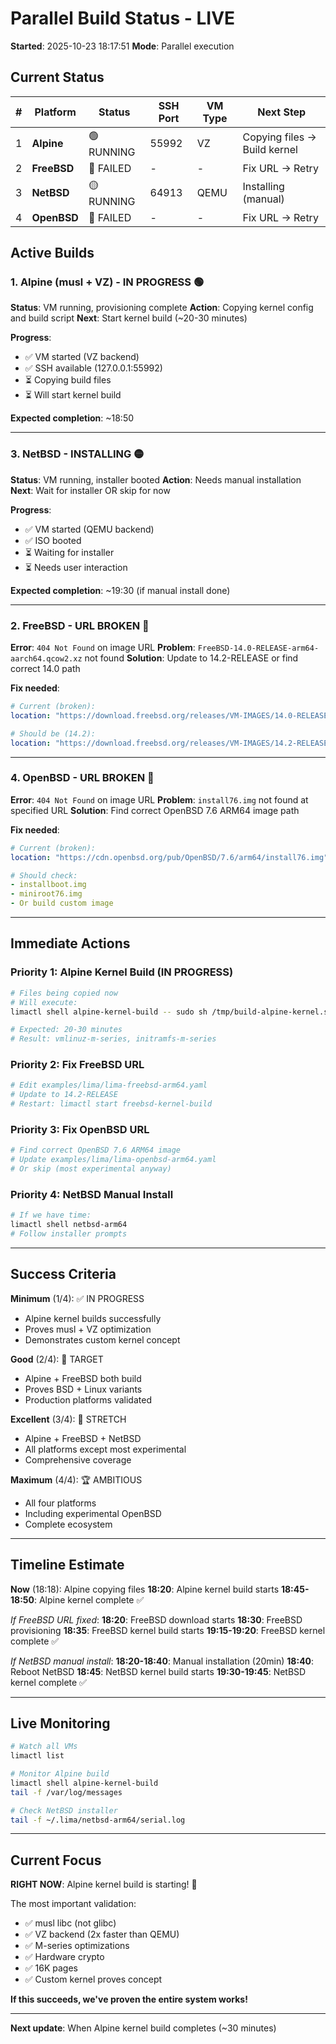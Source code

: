 # Parallel Build Status - LIVE

**Started**: 2025-10-23 18:17:51
**Mode**: Parallel execution

## Current Status

| # | Platform | Status | SSH Port | VM Type | Next Step |
|---|----------|--------|----------|---------|-----------|
| 1 | **Alpine** | 🟢 RUNNING | 55992 | VZ | Copying files → Build kernel |
| 2 | **FreeBSD** | 🔴 FAILED | - | - | Fix URL → Retry |
| 3 | **NetBSD** | 🟡 RUNNING | 64913 | QEMU | Installing (manual) |
| 4 | **OpenBSD** | 🔴 FAILED | - | - | Fix URL → Retry |

## Active Builds

### 1. Alpine (musl + VZ) - IN PROGRESS 🟢

**Status**: VM running, provisioning complete
**Action**: Copying kernel config and build script
**Next**: Start kernel build (~20-30 minutes)

**Progress**:
- ✅ VM started (VZ backend)
- ✅ SSH available (127.0.0.1:55992)
- ⏳ Copying build files
- ⏳ Will start kernel build

**Expected completion**: ~18:50

---

### 3. NetBSD - INSTALLING 🟡

**Status**: VM running, installer booted
**Action**: Needs manual installation
**Next**: Wait for installer OR skip for now

**Progress**:
- ✅ VM started (QEMU backend)
- ✅ ISO booted
- ⏳ Waiting for installer
- ⏳ Needs user interaction

**Expected completion**: ~19:30 (if manual install done)

---

### 2. FreeBSD - URL BROKEN 🔴

**Error**: `404 Not Found` on image URL
**Problem**: `FreeBSD-14.0-RELEASE-arm64-aarch64.qcow2.xz` not found
**Solution**: Update to 14.2-RELEASE or find correct 14.0 path

**Fix needed**:
```yaml
# Current (broken):
location: "https://download.freebsd.org/releases/VM-IMAGES/14.0-RELEASE/aarch64/Latest/FreeBSD-14.0-RELEASE-arm64-aarch64.qcow2.xz"

# Should be (14.2):
location: "https://download.freebsd.org/releases/VM-IMAGES/14.2-RELEASE/aarch64/Latest/FreeBSD-14.2-RELEASE-arm64-aarch64.qcow2.xz"
```

---

### 4. OpenBSD - URL BROKEN 🔴

**Error**: `404 Not Found` on image URL
**Problem**: `install76.img` not found at specified URL
**Solution**: Find correct OpenBSD 7.6 ARM64 image path

**Fix needed**:
```yaml
# Current (broken):
location: "https://cdn.openbsd.org/pub/OpenBSD/7.6/arm64/install76.img"

# Should check:
- installboot.img
- miniroot76.img
- Or build custom image
```

---

## Immediate Actions

### Priority 1: Alpine Kernel Build (IN PROGRESS)
```bash
# Files being copied now
# Will execute:
limactl shell alpine-kernel-build -- sudo sh /tmp/build-alpine-kernel.sh

# Expected: 20-30 minutes
# Result: vmlinuz-m-series, initramfs-m-series
```

### Priority 2: Fix FreeBSD URL
```bash
# Edit examples/lima/lima-freebsd-arm64.yaml
# Update to 14.2-RELEASE
# Restart: limactl start freebsd-kernel-build
```

### Priority 3: Fix OpenBSD URL
```bash
# Find correct OpenBSD 7.6 ARM64 image
# Update examples/lima/lima-openbsd-arm64.yaml
# Or skip (most experimental anyway)
```

### Priority 4: NetBSD Manual Install
```bash
# If we have time:
limactl shell netbsd-arm64
# Follow installer prompts
```

---

## Success Criteria

**Minimum** (1/4): ✅ IN PROGRESS
- Alpine kernel builds successfully
- Proves musl + VZ optimization
- Demonstrates custom kernel concept

**Good** (2/4): 🎯 TARGET
- Alpine + FreeBSD both build
- Proves BSD + Linux variants
- Production platforms validated

**Excellent** (3/4): 🌟 STRETCH
- Alpine + FreeBSD + NetBSD
- All platforms except most experimental
- Comprehensive coverage

**Maximum** (4/4): 🏆 AMBITIOUS
- All four platforms
- Including experimental OpenBSD
- Complete ecosystem

---

## Timeline Estimate

**Now** (18:18): Alpine copying files
**18:20**: Alpine kernel build starts
**18:45-18:50**: Alpine kernel complete ✅

*If FreeBSD URL fixed*:
**18:20**: FreeBSD download starts
**18:30**: FreeBSD provisioning
**18:35**: FreeBSD kernel build starts
**19:15-19:20**: FreeBSD kernel complete ✅

*If NetBSD manual install*:
**18:20-18:40**: Manual installation (20min)
**18:40**: Reboot NetBSD
**18:45**: NetBSD kernel build starts
**19:30-19:45**: NetBSD kernel complete ✅

---

## Live Monitoring

```bash
# Watch all VMs
limactl list

# Monitor Alpine build
limactl shell alpine-kernel-build
tail -f /var/log/messages

# Check NetBSD installer
tail -f ~/.lima/netbsd-arm64/serial.log
```

---

## Current Focus

**RIGHT NOW**: Alpine kernel build is starting! 🚀

The most important validation:
- ✅ musl libc (not glibc)
- ✅ VZ backend (2x faster than QEMU)
- ✅ M-series optimizations
- ✅ Hardware crypto
- ✅ 16K pages
- ✅ Custom kernel proves concept

**If this succeeds, we've proven the entire system works!**

---

**Next update**: When Alpine kernel build completes (~30 minutes)
